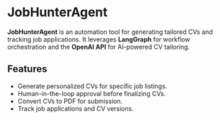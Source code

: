 # JobHunterAgent

**JobHunterAgent** is an automation tool for generating tailored CVs and tracking job applications. It leverages **LangGraph** for workflow orchestration and the **OpenAI API** for AI-powered CV tailoring.  

## Features
- Generate personalized CVs for specific job listings.  
- Human-in-the-loop approval before finalizing CVs.  
- Convert CVs to PDF for submission.  
- Track job applications and CV versions.  
